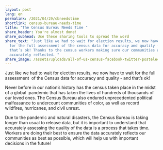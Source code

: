 ```yaml
---
layout: post
lang: en
permalink: /2021/04/29/cbneedstime
shortlink: census-bureau-needs-time
title: "The Census Bureau Needs Time "
share_header: You're almost done!
share_subhead: Use these sharing tools to spread the word
share_text: "Just like we had to wait for election results, we now have to wait
  for the full assessment of the census data for accuracy and quality - and
  that’s ok! Thanks to the census workers making sure our communities are
  accurately reflected. "
share_image: /assets/uploads/all-of-us-census-facebook-twitter-postelection-arrow.png
---
```

Just like we had to wait for election results, we now have to wait for the full assessment  of the Census data for accuracy and quality - and that’s ok! 

Never before in our nation’s history has the census taken place in the midst of a global  pandemic that has taken the lives of hundreds of thousands of our loved ones. The Census Bureau also endured unprecedented political malfeasance to undercount communities of color, as well as record wildfires, hurricanes, and civil unrest. 

Due to the pandemic and natural disasters, the Census Bureau is taking longer than usual to release data, but it is important to understand that accurately assessing the quality of the data is a process that takes time. Workers are doing their best to ensure the data accurately reflects our communities as best as possible, which will help us with important decisions in the future!